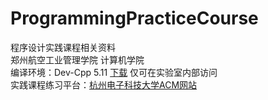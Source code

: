 ﻿# ProgrammingPracticeCourse
程序设计实践课程相关资料 </br>
郑州航空工业管理学院 计算机学院 </br>
编译环境：Dev-Cpp 5.11 
<a href="http://files.syslab.org/downloads/%E5%AE%9E%E9%AA%8C%E8%BD%AF%E4%BB%B6/%E7%BC%96%E7%A8%8B%E5%BC%80%E5%8F%91/C/Dev-Cpp.rar
" target="_blank" >下载</a> 仅可在实验室内部访问 </br>
实践课程练习平台：<a href="http://acm.hdu.edu.cn" target="_blank">杭州电子科技大学ACM网站</a>
